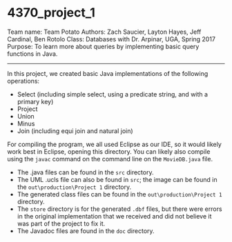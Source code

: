 # 4370_project_1

Team name: Team Potato
Authors: Zach Saucier, Layton Hayes, Jeff Cardinal, Ben Rotolo
Class: Databases with Dr. Arpinar, UGA, Spring 2017
Purpose: To learn more about queries by implementing basic 
	query functions in Java.
______________________________________________________________

In this project, we created basic Java implementations of the 
following operations:

 - Select (including simple select, using a predicate string,
 	and with a primary key)
 - Project
 - Union
 - Minus
 - Join (including equi join and natural join)


For compiling the program, we all used Eclipse as our IDE, so
it would likely work best in Eclipse, opening this directory.
You can likely also compile using the `javac` command on the 
command line on the `MovieDB.java` file.


- The .java files can be found in the `src` directory.
- The UML .ucls file can also be found in `src`; the image can be
	found in the `out\production\Project 1` directory.
- The generated class files can be found in the 
	`out\production\Project 1` directory.
- The `store` directory is for the generated `.dbf` files, but
	there were errors in the original implementation that we
	received and did not believe it was part of the project
	to fix it.
- The Javadoc files are found in the `doc` directory.
